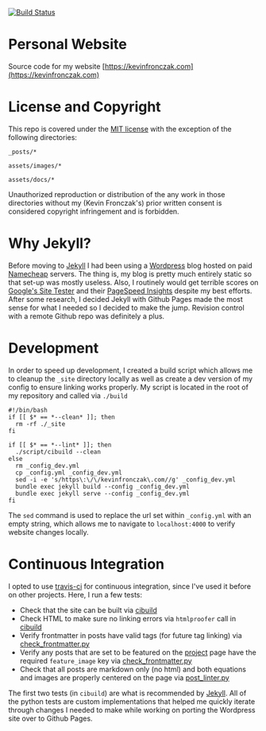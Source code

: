 [![Build Status](https://travis-ci.org/fronzbot/fronzbot.github.io.svg?branch=master)](https://travis-ci.org/fronzbot/fronzbot.github.io)
# Personal Website

Source code for my website [https://kevinfronczak.com](https://kevinfronczak.com)

# License and Copyright
This repo is covered under the [MIT license](LICENSE.md) with the exception of the following directories:

`_posts/*`

`assets/images/*`

`assets/docs/*`

Unauthorized reproduction or distribution of the any work in those directories without my (Kevin Fronczak's) prior written consent is considered copyright infringement and is forbidden.

# Why Jekyll?

Before moving to [Jekyll](http://jekyllrb.com/) I had been using a [Wordpress](https://wordpress.com/) blog hosted on paid [Namecheap](https://www.namecheap.com/) servers.  The thing is, my blog is pretty much entirely static so that set-up was mostly useless.  Also, I routinely would get terrible scores on [Google's Site Tester](https://testmysite.thinkwithgoogle.com/) and their [PageSpeed Insights](https://developers.google.com/speed/pagespeed/insights/) despite my best efforts.  After some research, I decided Jekyll with Github Pages made the most sense for what I needed so I decided to make the jump.  Revision control with a remote Github repo was definitely a plus.

# Development

In order to speed up development, I created a build script which allows me to cleanup the `_site` directory locally as well as create a dev version of my config to ensure linking works properly.  My script is located in the root of my repository and called via `./build`

```shell
#!/bin/bash
if [[ $* == *--clean* ]]; then
  rm -rf ./_site
fi

if [[ $* == *--lint* ]]; then
  ./script/cibuild --clean
else
  rm _config_dev.yml
  cp _config.yml _config_dev.yml
  sed -i -e 's/https\:\/\/kevinfronczak\.com//g' _config_dev.yml
  bundle exec jekyll build --config _config_dev.yml
  bundle exec jekyll serve --config _config_dev.yml
fi
```

The `sed` command is used to replace the url set within `_config.yml` with an empty string, which allows me to navigate to `localhost:4000` to verify website changes locally.

# Continuous Integration

I opted to use [travis-ci](https://travis-ci.org/) for continuous integration, since I've used it before on other projects.  Here, I run a few tests:

* Check that the site can be built via [cibuild](https://github.com/fronzbot/fronzbot.github.io/script/cibuild)
* Check HTML to make sure no linking errors via `htmlproofer` call in [cibuild](https://github.com/fronzbot/fronzbot.github.io/script/cibuild)
* Verify frontmatter in posts have valid tags (for future tag linking) via [check_frontmatter.py](https://github.com/fronzbot/fronzbot.github.io/script/pyscripts/check_frontmatter.py)
* Verify any posts that are set to be featured on the [project](https://kevinfronczak.com/projects/) page have the required `feature_image` key via [check_frontmatter.py](https://github.com/fronzbot/fronzbot.github.io/script/pyscripts/check_frontmatter.py)
* Check that all posts are markdown only (no html) and both equations and images are properly centered on the page via [post_linter.py](https://github.com/fronzbot/fronzbot.github.io/script/pyscripts/post_linter.py)

The first two tests (in `cibuild`) are what is recommended by [Jekyll](http://jekyllrb.com/).  All of the python tests are custom implementations that helped me quickly iterate through changes I needed to make while working on porting the Wordpress site over to Github Pages.
